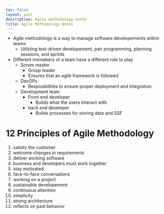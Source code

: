 ```yaml
---
toc: false
layout: post
description: Agile methodology notes
title: Agile Methodology Notes
---
```


 - Agile methodology is a way to manage software developements within teams
   - Utilziing test-driven developement, pair programming, planning sessions, and sprints
 - DIfferent memebers of a team have a different role to play
   - Scrum master
     - Group leader
     - Ensures that an agile framework is followed
   - DevOPs
     - Resposibilities to ensure proper deployment and integration
   - Development team
     - Front end developer
       - Builds what the users interact with
     - back end developer
       - Builds processes for storing data and SSF

# 12 Principles of Agile Methodology 
 1. satisfy the customer
 2. welcome changes in requirements
 3. deliver working software
 4. business and developers must work together
 5. stay motivated
 6. face-to-face conversations
 7. working on a project
 8. sustainable developement
 9. continuous attention
 10. simplicity
 11. strong architecture
 12. reflects on past behavior